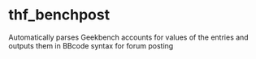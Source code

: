 # thf_benchpost
Automatically parses Geekbench accounts for values of the entries and outputs them in BBcode syntax for forum posting
